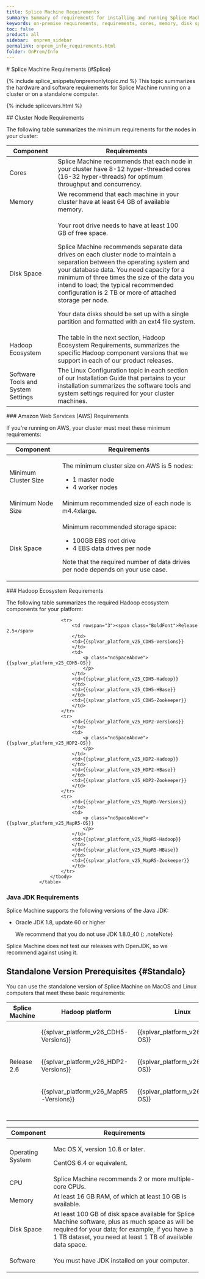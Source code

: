 ```yaml
---
title: Splice Machine Requirements
summary: Summary of requirements for installing and running Splice Machine on your cluster or computer.
keywords: on-premise requirements, requirements, cores, memory, disk space, hadoop ecosystem, cluster, linux, centos, rhel 6, hadoop, hbase, zookeeper, java jdk, openjdk, macos, macintosh, ubuntu
toc: false
product: all
sidebar:  onprem_sidebar
permalink: onprem_info_requirements.html
folder: OnPrem/Info
---
```

<section>
<div class="TopicContent" data-swiftype-index="true" markdown="1">
# Splice Machine Requirements   {#Splice}

{% include splice_snippets/onpremonlytopic.md %}
This topic summarizes the hardware and software requirements for Splice
Machine running on a cluster or on a standalone computer.

{% include splicevars.html %}
<div markdown="1">
## <a name="ClusterNodeRequirements" />Cluster Node Requirements

The following table summarizes the minimum requirements for the nodes in
your cluster:

<table summary="Splice Machine cluster node hardware requirements">
                    <col />
                    <col />
                    <thead>
                        <tr>
                            <th>Component</th>
                            <th>Requirements</th>
                        </tr>
                    </thead>
                    <tbody>
                        <tr>
                            <td class="BoldFont">Cores</td>
                            <td>Splice Machine recommends that each node in your cluster have 8-12 hyper-threaded cores (16-32 hyper-threads) for optimum throughput and concurrency.</td>
                        </tr>
                        <tr>
                            <td class="BoldFont">Memory</td>
                            <td>We recommend that each machine in your cluster have at least 64 GB of available memory.</td>
                        </tr>
                        <tr>
                            <td class="BoldFont">Disk Space</td>
                            <td>
                                <p class="noSpaceAbove">Your root drive needs to have at least 100 GB of free space. </p>
                                <p>Splice Machine recommends separate data drives on each cluster node to maintain a separation between the operating system and your database data. You need capacity for a minimum of three times the size of the data you intend to load; the typical recommended configuration is 2 TB or more of attached storage per node.</p>
                                <p><span class="BoldFont">Your data disks should be set up with a single partition and formatted with an <span class="CodeFont">ext4</span> file system.</span>
                                </p>
                            </td>
                        </tr>
                        <tr>
                            <td class="BoldFont">Hadoop Ecosystem</td>
                            <td>The table in the next section, Hadoop Ecosystem Requirements, summarizes the specific Hadoop component versions that we support in each of our product releases.</td>
                        </tr>
                        <tr>
                            <td class="BoldFont">Software Tools and System Settings</td>
                            <td>The <span class="ItalicFont">Linux Configuration</span> topic in each section of our <span class="ItalicFont">Installation Guide</span> that pertains to your installation summarizes the software tools and system settings required for your cluster machines.</td>
                        </tr>
                    </tbody>
                </table>
### Amazon Web Services (AWS) Requirements

If you're running on AWS, your cluster must meet these minimum
requirements:

<table summary="Splice Machine cluster node hardware requirements">
                    <col />
                    <col />
                    <thead>
                        <tr>
                            <th>Component</th>
                            <th>Requirements</th>
                        </tr>
                    </thead>
                    <tbody>
                        <tr>
                            <td class="BoldFont">Minimum Cluster Size</td>
                            <td>
                                <p>The minimum cluster size on AWS is <span class="ItalicFont">5 nodes</span>:</p>
                                <ul class="bullet">
                                    <li>1 master node</li>
                                    <li>4 worker nodes</li>
                                </ul>
                            </td>
                        </tr>
                        <tr>
                            <td class="BoldFont">Minimum Node Size</td>
                            <td>Minimum recommended size of each node is <span class="ItalicFont">m4.4xlarge</span>.</td>
                        </tr>
                        <tr>
                            <td class="BoldFont">Disk Space</td>
                            <td>
                                <p class="noSpaceAbove">Minimum recommended storage space:</p>
                                <ul class="bullet">
                                    <li><span class="ItalicFont">100GB</span> EBS root drive</li>
                                    <li>4 EBS data drives per node</li>
                                </ul>
                                <p>Note that the required number of data drives per node depends on your use case.</p>
                            </td>
                        </tr>
                    </tbody>
                </table>
### Hadoop Ecosystem Requirements

The following table summarizes the required Hadoop ecosystem components
for your platform:

<table summary="Splice Machine Hadoop ecosystem requirements">
                    <col />
                    <col />
                    <col />
                    <col />
                    <col />
                    <col />
                    <thead>
                        <tr>
                            <th>Splice Machine </th>
                            <th>Hadoop platform</th>
                            <th>Linux</th>
                            <th>Hadoop</th>
                            <th>HBase</th>
                            <th>ZooKeeper</th>
                        </tr>
                    </thead>
                    <tbody>
                        <tr>
                            <td rowspan="3"><span class="BoldFont">Release 2.6</span>
                            </td>
                            <td>{{splvar_platform_v26_CDH5-Versions}}
                            </td>
                            <td>
                                <p class="noSpaceAbove">{{splvar_platform_v26_CDH5-OS}}
                                </p>
                            </td>
                            <td>{{splvar_platform_v26_CDH5-Hadoop}}
                            </td>
                            <td>{{splvar_platform_v26_CDH5-HBase}}
                            </td>
                            <td>{{splvar_platform_v26_CDH5-Zookeeper}}
                            </td>
                        </tr>
                        <tr>
                            <td>{{splvar_platform_v26_HDP2-Versions}}
                            </td>
                            <td>
                                <p class="noSpaceAbove">{{splvar_platform_v26_HDP2-OS}}
                                </p>
                            </td>
                            <td>{{splvar_platform_v26_HDP2-Hadoop}}
                            </td>
                            <td>{{splvar_platform_v26_HDP2-HBase}}
                            </td>
                            <td>{{splvar_platform_v26_HDP2-Zookeeper}}
                            </td>
                        </tr>
                        <tr>
                            <td>{{splvar_platform_v26_MapR5-Versions}}
                            </td>
                            <td>
                                <p class="noSpaceAbove">{{splvar_platform_v26_MapR5-OS}}
                                </p>
                            </td>
                            <td>{{splvar_platform_v26_MapR5-Hadoop}}
                            </td>
                            <td>{{splvar_platform_v26_MapR5-HBase}}
                            </td>
                            <td>{{splvar_platform_v26_MapR5-Zookeeper}}
                            </td>
                        </tr>
                        <tr>
                            <td colspan="6" class="Separator"> </td>
                        </tr>

                        <tr>
                            <td rowspan="3"><span class="BoldFont">Release 2.5</span>
                            </td>
                            <td>{{splvar_platform_v25_CDH5-Versions}}
                            </td>
                            <td>
                                <p class="noSpaceAbove">{{splvar_platform_v25_CDH5-OS}}
                                </p>
                            </td>
                            <td>{{splvar_platform_v25_CDH5-Hadoop}}
                            </td>
                            <td>{{splvar_platform_v25_CDH5-HBase}}
                            </td>
                            <td>{{splvar_platform_v25_CDH5-Zookeeper}}
                            </td>
                        </tr>
                        <tr>
                            <td>{{splvar_platform_v25_HDP2-Versions}}
                            </td>
                            <td>
                                <p class="noSpaceAbove">{{splvar_platform_v25_HDP2-OS}}
                                </p>
                            </td>
                            <td>{{splvar_platform_v25_HDP2-Hadoop}}
                            </td>
                            <td>{{splvar_platform_v25_HDP2-HBase}}
                            </td>
                            <td>{{splvar_platform_v25_HDP2-Zookeeper}}
                            </td>
                        </tr>
                        <tr>
                            <td>{{splvar_platform_v25_MapR5-Versions}}
                            </td>
                            <td>
                                <p class="noSpaceAbove">{{splvar_platform_v25_MapR5-OS}}
                                </p>
                            </td>
                            <td>{{splvar_platform_v25_MapR5-Hadoop}}
                            </td>
                            <td>{{splvar_platform_v25_MapR5-HBase}}
                            </td>
                            <td>{{splvar_platform_v25_MapR5-Zookeeper}}
                            </td>
                        </tr>
                    </tbody>
                </table>
### Java JDK Requirements

Splice Machine supports the following versions of the Java JDK:

* Oracle JDK 1.8, update 60 or higher
  
  We recommend that you do not use JDK 1.8.0_40
  {: .noteNote}

Splice Machine does not test our releases with OpenJDK, so we recommend
against using it.

## Standalone Version Prerequisites   {#Standalo}

You can use the standalone version of Splice Machine on MacOS and Linux
computers that meet these basic requirements:

<table summary="Standalone version requirements for running Splice Machine">
                    <col />
                    <col />
                    <thead>
                        <tr>
                            <th>Component</th>
                            <th>Requirements</th>
                        </tr>
                    </thead>
                    <tbody>
                        <tr>
                            <td><span class="BoldFont">Operating System</span>
                            </td>
                            <td>
                                <p class="noSpaceAbove">Mac OS X, version 10.8 or later.</p>
                                <p>CentOS 6.4 or equivalent.</p>
                            </td>
                        </tr>
                        <tr>
                            <td><span class="BoldFont">CPU</span>
                            </td>
                            <td>Splice Machine recommends 2 or more multiple-core CPUs.</td>
                        </tr>
                        <tr>
                            <td><span class="BoldFont">Memory</span>
                            </td>
                            <td>At least 16 GB RAM, of which at least 10 GB is available.</td>
                        </tr>
                        <tr>
                            <td><span class="BoldFont">Disk Space</span>
                            </td>
                            <td>At least 100 GB of disk space available for Splice Machine software, plus as much space as will be required for your data; for example, if you have a 1 TB dataset, you need at least 1 TB of available data space.</td>
                        </tr>
                        <tr>
                            <td><span class="BoldFont">Software</span>
                            </td>
                            <td>
                                <p class="noSpaceAbove">You must have JDK installed on your computer.</p>
                            </td>
                        </tr>
                    </tbody>
                </table>
</div>
</div>
</section>

